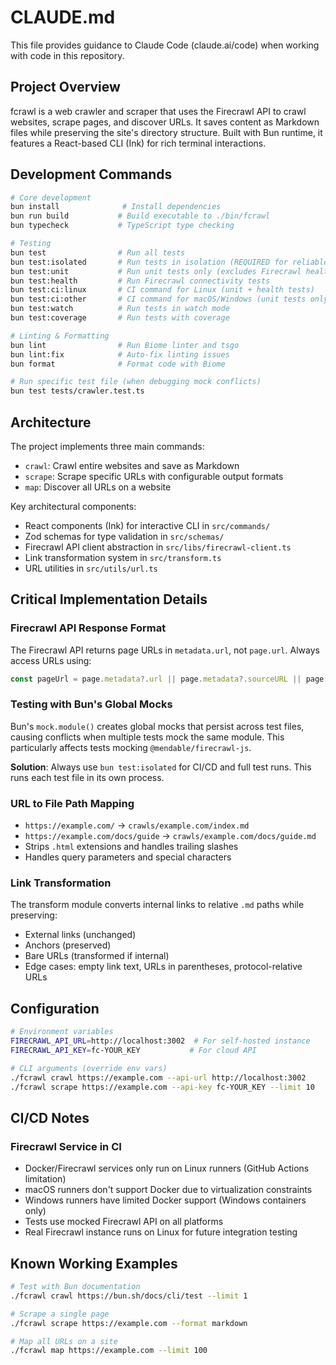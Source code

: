 # CLAUDE.md

This file provides guidance to Claude Code (claude.ai/code) when working with code in this repository.

## Project Overview

fcrawl is a web crawler and scraper that uses the Firecrawl API to crawl websites, scrape pages, and discover URLs. It saves content as Markdown files while preserving the site's directory structure. Built with Bun runtime, it features a React-based CLI (Ink) for rich terminal interactions.

## Development Commands

```bash
# Core development
bun install              # Install dependencies
bun run build           # Build executable to ./bin/fcrawl
bun typecheck           # TypeScript type checking

# Testing
bun test                # Run all tests
bun test:isolated       # Run tests in isolation (REQUIRED for reliable results)
bun test:unit           # Run unit tests only (excludes Firecrawl health checks)
bun test:health         # Run Firecrawl connectivity tests
bun test:ci:linux       # CI command for Linux (unit + health tests)
bun test:ci:other       # CI command for macOS/Windows (unit tests only)
bun test:watch          # Run tests in watch mode
bun test:coverage       # Run tests with coverage

# Linting & Formatting
bun lint                # Run Biome linter and tsgo
bun lint:fix            # Auto-fix linting issues
bun format              # Format code with Biome

# Run specific test file (when debugging mock conflicts)
bun test tests/crawler.test.ts
```

## Architecture

The project implements three main commands:
- `crawl`: Crawl entire websites and save as Markdown
- `scrape`: Scrape specific URLs with configurable output formats
- `map`: Discover all URLs on a website

Key architectural components:
- React components (Ink) for interactive CLI in `src/commands/`
- Zod schemas for type validation in `src/schemas/`
- Firecrawl API client abstraction in `src/libs/firecrawl-client.ts`
- Link transformation system in `src/transform.ts`
- URL utilities in `src/utils/url.ts`

## Critical Implementation Details

### Firecrawl API Response Format
The Firecrawl API returns page URLs in `metadata.url`, not `page.url`. Always access URLs using:
```typescript
const pageUrl = page.metadata?.url || page.metadata?.sourceURL || page.url;
```

### Testing with Bun's Global Mocks
Bun's `mock.module()` creates global mocks that persist across test files, causing conflicts when multiple tests mock the same module. This particularly affects tests mocking `@mendable/firecrawl-js`.

**Solution**: Always use `bun test:isolated` for CI/CD and full test runs. This runs each test file in its own process.

### URL to File Path Mapping
- `https://example.com/` → `crawls/example.com/index.md`
- `https://example.com/docs/guide` → `crawls/example.com/docs/guide.md`
- Strips `.html` extensions and handles trailing slashes
- Handles query parameters and special characters

### Link Transformation
The transform module converts internal links to relative `.md` paths while preserving:
- External links (unchanged)
- Anchors (preserved)
- Bare URLs (transformed if internal)
- Edge cases: empty link text, URLs in parentheses, protocol-relative URLs

## Configuration

```bash
# Environment variables
FIRECRAWL_API_URL=http://localhost:3002  # For self-hosted instance
FIRECRAWL_API_KEY=fc-YOUR_KEY           # For cloud API

# CLI arguments (override env vars)
./fcrawl crawl https://example.com --api-url http://localhost:3002
./fcrawl scrape https://example.com --api-key fc-YOUR_KEY --limit 10
```

## CI/CD Notes

### Firecrawl Service in CI
- Docker/Firecrawl services only run on Linux runners (GitHub Actions limitation)
- macOS runners don't support Docker due to virtualization constraints  
- Windows runners have limited Docker support (Windows containers only)
- Tests use mocked Firecrawl API on all platforms
- Real Firecrawl instance runs on Linux for future integration testing

## Known Working Examples

```bash
# Test with Bun documentation
./fcrawl crawl https://bun.sh/docs/cli/test --limit 1

# Scrape a single page
./fcrawl scrape https://example.com --format markdown

# Map all URLs on a site
./fcrawl map https://example.com --limit 100
```
